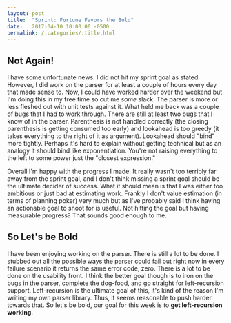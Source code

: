 ```yaml
---
layout: post
title:  "Sprint: Fortune Favors the Bold"
date:   2017-04-10 10:00:00 -0500
permalink: /:categories/:title.html
---
```


## Not Again!
I have some unfortunate news.
I did not hit my sprint goal as stated.
However, I did work on the parser for at least a couple of hours every day that made sense to.
Now, I could have worked harder over the weekend but I'm doing this in my free time so cut me _some_ slack.
The parser is more or less fleshed out with unit tests against it.
What held me back was a couple of bugs that I had to work through.
There are still at least two bugs that I know of in the parser.
Parenthesis is not handled correctly (the closing parenthesis is getting consumed too early) and lookahead is too greedy (it takes everything to the right of it as argument).
Lookahead should "bind" more tightly.
Perhaps it's hard to explain without getting technical but as an analogy it should bind like exponentiation.
You're not raising everything to the left to some power just the "closest expression."

Overall I'm happy with the progress I made.
It really wasn't too terribly far away from the sprint goal, and I don't think missing a sprint goal should be the ultimate decider of success.
What it should mean is that I was either too ambitious or just bad at estimating work.
Frankly I don't value estimation (in terms of planning poker) very much but as I've probably said I think having an actionable goal to shoot for is useful.
Not hitting the goal but having measurable progress?
That sounds good enough to me.

## So Let's be Bold
I have been enjoying working on the parser.
There is still a lot to be done.
I stubbed out all the possible ways the parser could fail but right now in every failure scenario it returns the same error code, zero.
There is a lot to be done on the usability front.
I think the better goal though is to iron on the bugs in the parser, complete the dog-food, and go straight for left-recursion support.
Left-recursion is the ultimate goal of this, it's kind of the reason I'm writing my own parser library.
Thus, it seems reasonable to push harder towards that.
So let's be bold, our goal for this week is to **get left-recursion working**.
